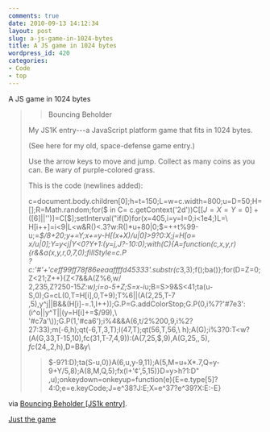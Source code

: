 ```yaml
---
comments: true
date: 2010-09-13 14:12:34
layout: post
slug: a-js-game-in-1024-bytes
title: A JS game in 1024 bytes
wordpress_id: 420
categories:
- Code
- top
---
```


A JS game in 1024 bytes


> > Bouncing Beholder
>
> My JS1K entry---a JavaScript platform game that fits in 1024 bytes.
>
> (See here for my old, space-defense game entry.)
>
> Use the arrow keys to move and jump. Collect as many coins as you can. Be wary of purple-colored grass.
>
> This is the code (newlines added):
>
> c=document.body.children[0];h=t=150;L=w=c.width=800;u=D=50;H=[];R=Math.random;for($ in C=
> c.getContext('2d'))C[$[J=X=Y=0]+($[6]||'')]=C[$];setInterval("if(D)for(x=405,i=y=I=0;i<1e4;)L=\
> H[i++]=i<9|L<w&R()<.3?w:R()*u+80|0;$=++t%99-u;$=$*$/8+20;y+=Y;x+=y-H[(x+X)/u|0]>9?0:X;j=H[o=\
> x/u|0];Y=y<j|Y<0?Y+1:(y=j,J?-10:0);with(C){A=function(c,x,y,r){r&&a(x,y,r,0,7,0);fillStyle=c.P\
> ?c:'#'+'ceff99ff78f86eeaaffffd45333'.substr(c*3,3);f();ba()};for(D=Z=0;Z<21;Z++){Z<7&&A(Z%6,w/\
> 2,235,Z?250-15*Z:w);i=o-5+Z;S=x-i*u;B=S>9&S<41;ta(u-S,0);G=cL(0,T=H[i],0,T+9);T%6||(A(2,25,T-7\
> ,5),y^j||B&&(H[i]-=.1,I++));G.P=G.addColorStop;G.P(0,i%7?'#7e3':(i^o||y^T||(y=H[i]+=$/99),\
> '#c7a'\));G.P(1,'#ca6');i%4&&A(6,t/2%200,9,i%2?27:33);m(-6,h);qt(-6,T,3,T);l(47,T);qt(56,T,56,\
> h);A(G);i%3?0:T<w?(A(G,33,T-15,10),fc(31,T-7,4,9)):(A(7,25,$,9),A(G,25,$,5),fc(24,$,2,h),D=B&y\
> >$-9?1:D);ta(S-u,0)}A(6,u,y-9,11);A(5,M=u+X*.7,Q=y-9+Y/5,8);A(8,M,Q,5);fx(I+'¢',5,15)}D=y>h?1:D"
> ,u);onkeydown=onkeyup=function(e){E=e.type[5]?4:0;e=e.keyCode;J=e^38?J:E;X=e^37?e^39?X:E:-E}


via [Bouncing Beholder [JS1k entry]](http://marijn.haverbeke.nl/js1k.html).

[Just the game](/wp-content/uploads/2010/09/bouncinggame.html)
